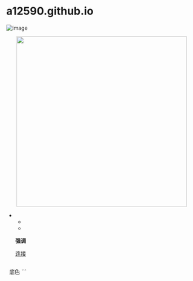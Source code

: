 # a12590.github.io

![image](https://a12590.github.io/assets/images/179.png)

<div align="center">
  <img src="https://a12590.github.io/assets/images/179.png" width="450">
</div>


*
	*
	*

	 **强调**
	 
	 [连接](https://github.com/almasaeed2010/AdminLTE)  
	 
	 ```
   底色
	 ```
